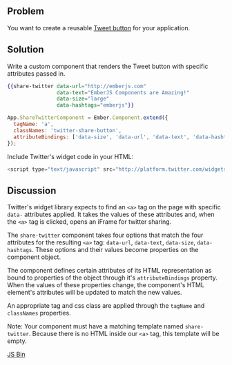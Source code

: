 ## Problem
You want to create a reusable [Tweet button](https://dev.twitter.com/docs/tweet-button)
for your application.

## Solution
Write a custom component that renders the Tweet button with specific attributes
passed in.

```handlebars
{{share-twitter data-url="http://emberjs.com" 
                data-text="EmberJS Components are Amazing!" 
                data-size="large" 
                data-hashtags="emberjs"}}

```

```javascript
App.ShareTwitterComponent = Ember.Component.extend({
  tagName: 'a',
  classNames: 'twitter-share-button',
  attributeBindings: ['data-size', 'data-url', 'data-text', 'data-hashtags']
});
```

Include Twitter's widget code in your HTML:

```javascript
<script type="text/javascript" src="http://platform.twitter.com/widgets.js" id="twitter-wjs"></script>
```

## Discussion
Twitter's widget library expects to find an `<a>` tag on the page with specific `data-` attributes applied.
It takes the values of these attributes and, when the `<a>` tag is clicked, opens an iFrame for twitter sharing.

The `share-twitter` component takes four options that match the four attributes for the resulting `<a>` tag:
`data-url`, `data-text`, `data-size`, `data-hashtags`. These options and their values become properties on the
component object. 

The component defines certain attributes of its HTML representation as bound to properties of the object through
it's `attributeBindings` property. When the values of these properties change, the component's HTML element's
attributes will be updated to match the new values.


An appropriate tag and css class are applied through the `tagName` and `classNames` properties.


Note: Your component must have a matching template named `share-twitter`. Because there is no HTML inside our
`<a>` tag, this template will be empty.

<a class="jsbin-embed" href="http://jsbin.com/EwumuVI/2/embed?html,js,output">JS Bin</a><script src="http://static.jsbin.com/js/embed.js"></script>
